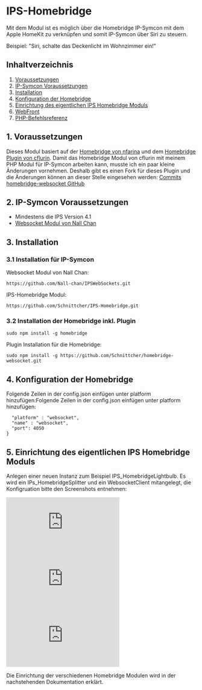 # IPS-Homebridge
Mit dem Modul ist es möglich über die Homebridge IP-Symcon mit dem Apple HomeKit zu verknüpfen und somit IP-Symcon über Siri zu steuern.

Beispiel: "Siri, schalte das Deckenlicht im Wohnzimmer ein!"

## Inhaltverzeichnis
1. [Voraussetzungen](#1-voraussetzungen)
2. [IP-Symcon Voraussetzungen](#2-ip-symcon-voraussetzungen)
3. [Installation](#3-installation)
4. [Konfiguration der Homebridge](#4-konfiguration-der-homebridge)
5. [Einrichtung des eigentlichen IPS Homebridge Moduls](#5-einrichtung-des-eigentlichen-ips-homebridge-moduls)
6. [WebFront](#6-webfront)
7. [PHP-Befehlsreferenz](#7-php-befehlsreferenz)

## 1. Voraussetzungen

Dieses Modul basiert auf der [Homebridge von nfarina](https://github.com/nfarina/homebridge) und dem [Homebridge Plugin von cflurin](https://github.com/cflurin/homebridge-websocket).
Damit das Homebridge Modul von cflurin mit meinem PHP Modul für IP-Symcon arbeiten kann, musste ich ein paar kleine Änderungen vornehmen.
Deshalb gibt es einen Fork für dieses Plugin und die Änderungen können an dieser Stelle eingesehen werden: [Commits homebridge-websocket GitHub](https://github.com/Schnittcher/homebridge-websocket/commits/master)

## 2. IP-Symcon Voraussetzungen

* Mindestens die IPS Version 4.1
* [Websocket Modul von Nall Chan](https://github.com/Nall-chan/IPSWebSockets)

## 3. Installation

### 3.1 Installation für IP-Symcon

Websocket Modul von Nall Chan:
```
https://github.com/Nall-chan/IPSWebSockets.git
```
IPS-Homebridge Modul:
```
https://github.com/Schnittcher/IPS-Homebridge.git
```

### 3.2 Installation der Homebridge inkl. Plugin

```
sudo npm install -g homebridge
```

Plugin Installation für die Homebridge:
```
sudo npm install -g https://github.com/Schnittcher/homebridge-websocket.git
```

## 4. Konfiguration der Homebridge

Folgende Zeilen in der config.json einfügen unter platform hinzufügen:Folgende Zeilen in der config.json einfügen unter platform hinzufügen:

```{
  "platform" : "websocket",
  "name" : "websocket",
  "port": 4050
}
```
## 5. Einrichtung des eigentlichen IPS Homebridge Moduls

Anlegen einer neuen Instanz zum Beispiel IPS_HomebridgeLightbulb.
Es wird ein IPs_HomebridgeSplitter und ein WebsocketClient mitangelegt, die Konfigruation bitte den Screenshots entnehmen:

![Instanzen](https://www.symcon.de/forum/attachment.php?attachmentid=37694&d=1486493188)
![Homebridge Splitter](https://www.symcon.de/forum/attachment.php?attachmentid=37695&d=1486493197)
![Websocket Client](https://www.symcon.de/forum/attachment.php?attachmentid=37696&d=1486493206)

Die Einrichtung der verschiedenen Homebridge Modulen wird in der nachstehenden Dokumentation erklärt.
